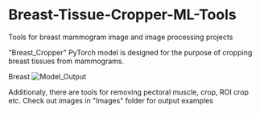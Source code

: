 # Breast-Tissue-Cropper-ML-Tools
Tools for breast mammogram image and image processing projects

"Breast_Cropper" PyTorch model is designed for the purpose of cropping breast tissues from mammograms.

Breast ![Model_Output](https://github.com/RsGoksel/Breast-Tissue-Cropper-Tools/assets/80707238/db080b43-0549-416c-a980-3884823ad3e4)

Additionaly, there are tools for removing pectoral muscle, crop, ROI crop etc. Check out images in "Images" folder for output examples

